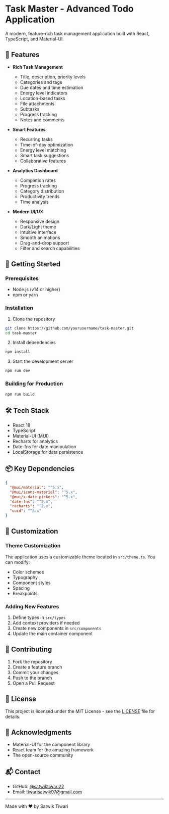 # Task Master - Advanced Todo Application

A modern, feature-rich task management application built with React, TypeScript, and Material-UI.

## 🌟 Features

- **Rich Task Management**

  - Title, description, priority levels
  - Categories and tags
  - Due dates and time estimation
  - Energy level indicators
  - Location-based tasks
  - File attachments
  - Subtasks
  - Progress tracking
  - Notes and comments

- **Smart Features**

  - Recurring tasks
  - Time-of-day optimization
  - Energy level matching
  - Smart task suggestions
  - Collaborative features

- **Analytics Dashboard**

  - Completion rates
  - Progress tracking
  - Category distribution
  - Productivity trends
  - Time analysis

- **Modern UI/UX**
  - Responsive design
  - Dark/Light theme
  - Intuitive interface
  - Smooth animations
  - Drag-and-drop support
  - Filter and search capabilities

## 🚀 Getting Started

### Prerequisites

- Node.js (v14 or higher)
- npm or yarn

### Installation

1. Clone the repository

```bash
git clone https://github.com/yourusername/task-master.git
cd task-master
```

2. Install dependencies

```bash
npm install
```

3. Start the development server

```bash
npm run dev
```

### Building for Production

```bash
npm run build
```

## 🛠 Tech Stack

- React 18
- TypeScript
- Material-UI (MUI)
- Recharts for analytics
- Date-fns for date manipulation
- LocalStorage for data persistence

## 📦 Key Dependencies

```json
{
  "@mui/material": "^5.x",
  "@mui/icons-material": "^5.x",
  "@mui/x-date-pickers": "^5.x",
  "date-fns": "^2.x",
  "recharts": "^2.x",
  "uuid": "^8.x"
}
```

## 🎨 Customization

### Theme Customization

The application uses a customizable theme located in `src/theme.ts`. You can modify:

- Color schemes
- Typography
- Component styles
- Spacing
- Breakpoints

### Adding New Features

1. Define types in `src/types`
2. Add context providers if needed
3. Create new components in `src/components`
4. Update the main container component

## 🤝 Contributing

1. Fork the repository
2. Create a feature branch
3. Commit your changes
4. Push to the branch
5. Open a Pull Request

## 📝 License

This project is licensed under the MIT License - see the [LICENSE](LICENSE) file for details.

## 🙏 Acknowledgments

- Material-UI for the component library
- React team for the amazing framework
- The open-source community

## 📬 Contact

- GitHub: [@satwiktiwari22](https://github.com/satwiktiwari22)
- Email: tiwarisatwik97@gmail.com

---

Made with ❤️ by Satwik Tiwari
